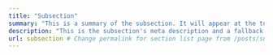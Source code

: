```yaml
---
title: "Subsection"
summary: "This is a summary of the subsection. It will appear at the top of the page."
description: "This is the subsection's meta description and a fallback if no summary is added."
url: subsection # Change permalink for section list page from /posts/subsection/ to /subsection/
---
```


